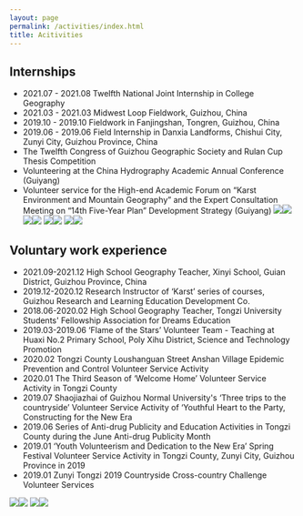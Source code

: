 ```yaml
---
layout: page
permalink: /activities/index.html
title: Acitivities
---
```

## Internships
- 2021.07 - 2021.08 Twelfth National Joint Internship in College Geography
- 2021.03 - 2021.03 Midwest Loop Fieldwork, Guizhou, China
- 2019.10 - 2019.10 Fieldwork in Fanjingshan, Tongren, Guizhou, China
- 2019.06 - 2019.06 Field Internship in Danxia Landforms, Chishui City, Zunyi City, Guizhou Province, China
- The Twelfth Congress of Guizhou Geographic Society and Rulan Cup Thesis Competition
- Volunteering at the China Hydrography Academic Annual Conference (Guiyang)
- Volunteer service for the High-end Academic Forum on “Karst Environment and Mountain Geography” and the Expert Consultation Meeting on “14th Five-Year Plan” Development Strategy (Guiyang)
![](/images/intership1.jpg)![](/images/intership2.jpg)
![](/images/intership3.jpg)![](/images/intership7.jpg)
![](/images/intership5.jpg)![](/images/intership6.jpg)
![](/images/intership9.jpg)![](/images/intership8.jpg)


## Voluntary work experience
- 2021.09-2021.12 High School Geography Teacher, Xinyi School, Guian District, Guizhou Province, China
- 2019.12-2020.12 Research Instructor of ‘Karst’ series of courses, Guizhou Research and Learning Education Development Co.
- 2018.06-2020.02 High School Geography Teacher, Tongzi University Students' Fellowship Association for Dreams Education
- 2019.03-2019.06 ‘Flame of the Stars’ Volunteer Team - Teaching at Huaxi No.2 Primary School, Poly Xihu District, Science and Technology Promotion
- 2020.02 Tongzi County Loushanguan Street Anshan Village Epidemic Prevention and Control Volunteer Service Activity
- 2020.01 The Third Season of ‘Welcome Home’ Volunteer Service Activity in Tongzi County
- 2019.07 Shaojiazhai of Guizhou Normal University's ‘Three trips to the countryside’ Volunteer Service Activity of ‘Youthful Heart to the Party, Constructing for the New Era
- 2019.06 Series of Anti-drug Publicity and Education Activities in Tongzi County during the June Anti-drug Publicity Month
- 2019.01 ‘Youth Volunteerism and Dedication to the New Era’ Spring Festival Volunteer Service Activity in Tongzi County, Zunyi City, Guizhou Province in 2019
- 2019.01 Zunyi Tongzi 2019 Countryside Cross-country Challenge Volunteer Services

![](/images/volu1.jpg)![](/images/volu2.jpg)
![](/images/volu3.jpg)![](/images/volu4.jpg)


<br>
